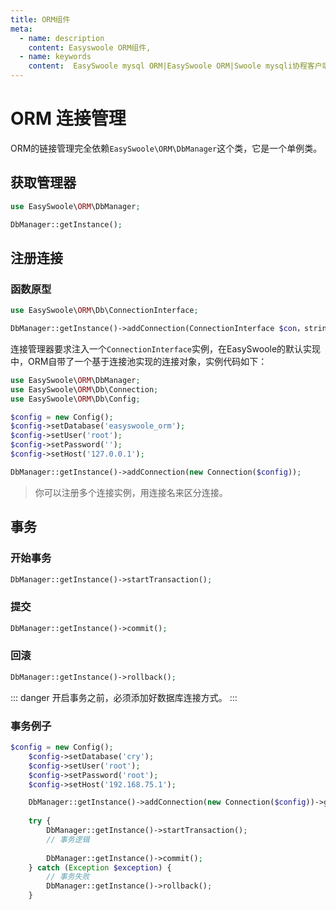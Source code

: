 ```yaml
---
title: ORM组件
meta:
  - name: description
    content: Easyswoole ORM组件,
  - name: keywords
    content:  EasySwoole mysql ORM|EasySwoole ORM|Swoole mysqli协程客户端|swoole ORM
---
```

# ORM 连接管理
ORM的链接管理完全依赖```EasySwoole\ORM\DbManager```这个类，它是一个单例类。
## 获取管理器
```php
use EasySwoole\ORM\DbManager;

DbManager::getInstance();
```

## 注册连接
### 函数原型
```php
use EasySwoole\ORM\Db\ConnectionInterface;

DbManager::getInstance()->addConnection(ConnectionInterface $con，string $connectionName = 'default');
```
连接管理器要求注入一个```ConnectionInterface```实例，在EasySwoole的默认实现中，ORM自带了一个基于连接池实现的连接对象，实例代码如下：
```php
use EasySwoole\ORM\DbManager;
use EasySwoole\ORM\Db\Connection;
use EasySwoole\ORM\Db\Config;

$config = new Config();
$config->setDatabase('easyswoole_orm');
$config->setUser('root');
$config->setPassword('');
$config->setHost('127.0.0.1');

DbManager::getInstance()->addConnection(new Connection($config));
```

> 你可以注册多个连接实例，用连接名来区分连接。

## 事务
### 开始事务
```php
DbManager::getInstance()->startTransaction();
```
### 提交
```php
DbManager::getInstance()->commit();
```
### 回滚
```php
DbManager::getInstance()->rollback();
```

::: danger
开启事务之前，必须添加好数据库连接方式。
:::

### 事务例子
```php
$config = new Config();
    $config->setDatabase('cry');
    $config->setUser('root');
    $config->setPassword('root');
    $config->setHost('192.168.75.1');

    DbManager::getInstance()->addConnection(new Connection($config))->getConnection();
    
    try {
        DbManager::getInstance()->startTransaction();
        // 事务逻辑
      
        DbManager::getInstance()->commit();
    } catch (Exception $exception) {
        // 事务失败    
        DbManager::getInstance()->rollback();
    }
```